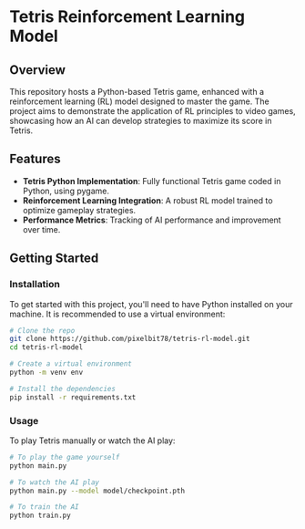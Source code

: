 # Tetris Reinforcement Learning Model

## Overview

This repository hosts a Python-based Tetris game, enhanced with a reinforcement learning (RL) model designed to master the game. The project aims to demonstrate the application of RL principles to video games, showcasing how an AI can develop strategies to maximize its score in Tetris.

## Features

- **Tetris Python Implementation**: Fully functional Tetris game coded in Python, using pygame.
- **Reinforcement Learning Integration**: A robust RL model trained to optimize gameplay strategies.
- **Performance Metrics**: Tracking of AI performance and improvement over time.

## Getting Started

### Installation

To get started with this project, you'll need to have Python installed on your machine. It is recommended to use a virtual environment:

```bash
# Clone the repo
git clone https://github.com/pixelbit78/tetris-rl-model.git
cd tetris-rl-model

# Create a virtual environment
python -m venv env

# Install the dependencies
pip install -r requirements.txt

```

### Usage

To play Tetris manually or watch the AI play:
```bash
# To play the game yourself
python main.py

# To watch the AI play
python main.py --model model/checkpoint.pth

# To train the AI
python train.py
```
